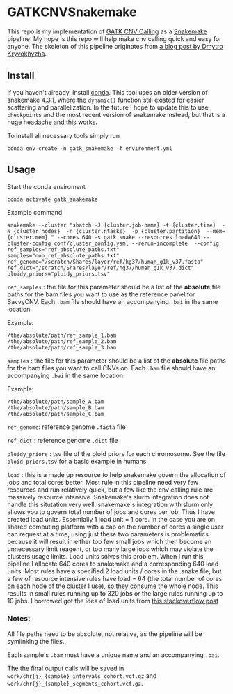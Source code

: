 # GATKCNVSnakemake


This repo is my implementation of [GATK CNV Calling](https://gatk.broadinstitute.org/hc/en-us/articles/360035531152--How-to-Call-common-and-rare-germline-copy-number-variants) as a [Snakemake](https://snakemake.readthedocs.io/en/stable/) pipeline. My hope is this repo will help make cnv calling quick and easy for anyone. The skeleton of this pipeline originates from [a blog post by Dmytro Kryvokhyzha](https://evodify.com/gatk-cnv-snakemake/).

## Install

If you haven't already, install [conda](https://conda.io/projects/conda/en/latest/user-guide/install/index.html). This tool uses an older version of snakemake 4.3.1, where the `dynamic()` function still existed for easier scattering and parallelization. In the future I hope to update this to use `checkpoint`s and the most recent version of snakemake instead, but that is a huge headache and this works.

To install all necessary tools simply run

`conda env create -n gatk_snakemake -f environment.yml`

## Usage

Start the conda enviroment

`conda activate gatk_snakemake`

Example command

`snakemake --cluster "sbatch -J {cluster.job-name} -t {cluster.time}  -N {cluster.nodes}  -n {cluster.ntasks}  -p {cluster.partition}  --mem={cluster.mem} " --cores 640 -s gatk.snake --resources load=640 --cluster-config conf/cluster_config.yaml --rerun-incomplete  --config ref_samples="ref_absolute_paths.txt" samples="non_ref_absolute_paths.txt" ref_genome="/scratch/Shares/layer/ref/hg37/human_g1k_v37.fasta" ref_dict="/scratch/Shares/layer/ref/hg37/human_g1k_v37.dict" ploidy_priors="ploidy_priors.tsv"`

`ref_samples` : the file for this parameter should be a list of the **absolute** file paths for the bam files you want to use as the reference panel for SavvyCNV. Each `.bam` file should have an accompanying `.bai` in the same location.

Example:

```
/the/absolute/path/ref_sample_1.bam
/the/absolute/path/ref_sample_2.bam
/the/absolute/path/ref_sample_3.bam
```

`samples` : the file for this parameter should be a list of the **absolute** file paths for the bam files you want to call CNVs on. Each `.bam` file should have an accompanying `.bai` in the same location.

Example:
```
/the/absolute/path/sample_A.bam
/the/absolute/path/sample_B.bam
/the/absolute/path/sample_C.bam
```

`ref_genome`: reference genome `.fasta` file

`ref_dict` : reference genome `.dict` file

`ploidy_priors` : tsv file of the ploid priors for each chromosome. See the file `ploid_priors.tsv` for a basic example in humans.

`load` : this is a made up resource to help snakemake govern the allocation of jobs and total cores better.
Most rule in this pipeline need very few resources and run relatively quick, but a few like the cnv calling rule are massively resource intensive.
Snakemake's slurm integration does not handle this situtation very well, snakemake's integration with slurm only allows you to govern total number of jobs and cores per job. 
Thus I have created load units.
Essentially 1 load unit = 1 core.
In the case you are on shared computing platform with a cap on the number of cores a single user can request at a time, using just these two parameters is problematics because it will result in either too few small jobs which then become an unnecessary limit reagent, or too many large jobs which may violate the clusters usage limits.
Load units solves this problem.
When I run this pipeline I allocate 640 cores to snakemake and a corresponding 640 load units. Most rules have a specified 2 load units / cores in the .snake file, but a few of resource intensive rules have load = 64 (the total number of cores on each node of the cluster I use), so they consume the whole node.
This results in small rules running up to 320 jobs or the large rules running up to 10 jobs. I borrowed got the idea of load units from [this stackoverflow post](https://stackoverflow.com/questions/51977436/restrict-number-of-jobs-by-a-rule-in-snakemake)


### Notes:

All file paths need to be absolute, not relative, as the pipeline will be symlinking the files.

Each sample's `.bam` must have a unique name and an accompanying `.bai`. 

The the final output calls will be saved in `work/chr{j}_{sample}_intervals_cohort.vcf.gz` and `work/chr{j}_{sample}_segments_cohort.vcf.gz`.
